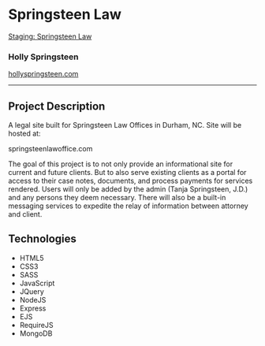 # Springsteen Law

[Staging: Springsteen Law](http://hollyspringsteen.com/creations/springsteen-law/index)

### Holly Springsteen
[hollyspringsteen.com](https://hollyspringsteen.com)

---

## Project Description

A legal site built for Springsteen Law Offices in Durham, NC. Site will be hosted at:

springsteenlawoffice.com

The goal of this project is to not only provide an informational site for current and future clients. But to also serve existing clients as a portal for access to their case notes, documents, and process payments for services rendered. Users will only be added by the admin (Tanja Springsteen, J.D.) and any persons they deem necessary. There will also be a built-in messaging services to expedite the relay of information between attorney and client.

## Technologies

- HTML5
- CSS3
- SASS
- JavaScript
- JQuery
- NodeJS
- Express
- EJS
- RequireJS
- MongoDB